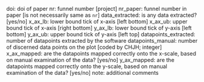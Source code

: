 doi: doi of paper
nr: funnel number [project]
nr_paper: funnel number in paper [is not necessarily same as `nr`]
data_extracted: is any data extracted? [yes/no]
x_ax_lb: lower bound tick of x-axis [left bottom]
x_ax_ub: upper bound tick of x-axis [right bottom]
y_ax_lb: lower bound tick of y-axis [left bottom]
y_ax_ub: upper bound tick of y-axis [left top]
datapoints_extracted: number of datapoints extracted by the software
datapoints_manual: number of discerned data points on the plot [coded by CHJH; integer]
x_ax_mapped: are the datapoints mapped correctly onto the x-scale, based on manual examination of the data? [yes/no]
y_ax_mapped: are the datapoints mapped correctly onto the y-scale, based on manual examination of the data? [yes/no]
note: additional comments